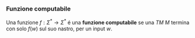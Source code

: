 ### Funzione computabile
Una funzione $f:\Sigma^*\to\Sigma^*$ é una **funzione computabile** se una *TM* $M$ termina con solo $f(w)$ sul suo nastro, per un input $w$.

